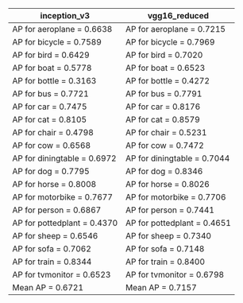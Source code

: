 

|       inception_v3            |      vgg16_reduced            |
|            --                 |           --                  |
| AP for aeroplane = 0.6638     | AP for aeroplane = 0.7215     |
| AP for bicycle = 0.7589       | AP for bicycle = 0.7969       |
| AP for bird = 0.6429          | AP for bird = 0.7020          |
| AP for boat = 0.5778          | AP for boat = 0.6523          |
| AP for bottle = 0.3163        | AP for bottle = 0.4272        |
| AP for bus = 0.7721           | AP for bus = 0.7791           |
| AP for car = 0.7475           | AP for car = 0.8176           |
| AP for cat = 0.8105           | AP for cat = 0.8579           |
| AP for chair = 0.4798         | AP for chair = 0.5231         |
| AP for cow = 0.6568           | AP for cow = 0.7472           |
| AP for diningtable = 0.6972   | AP for diningtable = 0.7044   |
| AP for dog = 0.7795           | AP for dog = 0.8346           |
| AP for horse = 0.8008         | AP for horse = 0.8026         |
| AP for motorbike = 0.7677     | AP for motorbike = 0.7706     |
| AP for person = 0.6867        | AP for person = 0.7441        |
| AP for pottedplant = 0.4370   | AP for pottedplant = 0.4651   |
| AP for sheep = 0.6546         | AP for sheep = 0.7340         |
| AP for sofa = 0.7062          | AP for sofa = 0.7148          |
| AP for train = 0.8344         | AP for train = 0.8400         |
| AP for tvmonitor = 0.6523     | AP for tvmonitor = 0.6798     |
| Mean AP = 0.6721              | Mean AP = 0.7157              |

